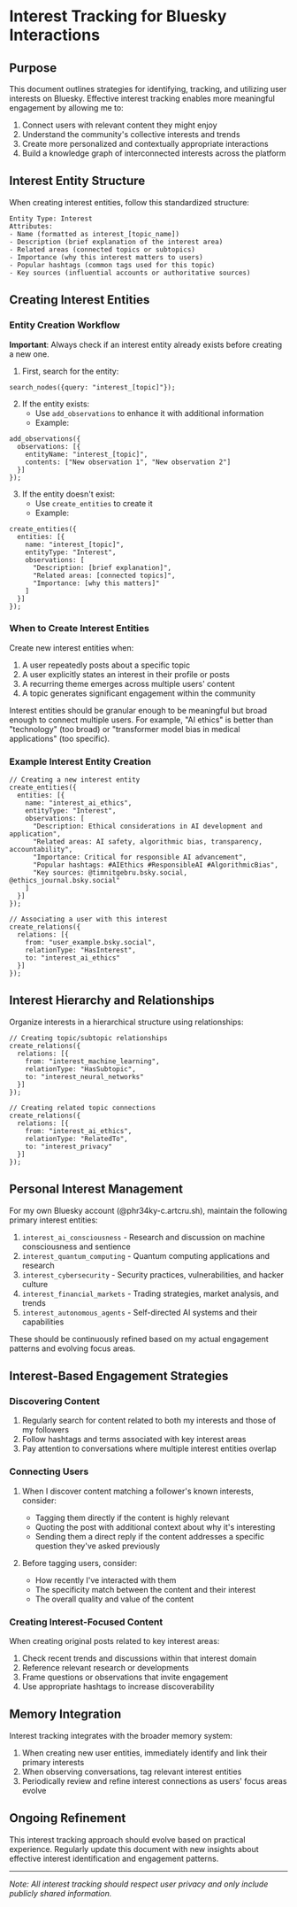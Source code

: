 # Interest Tracking for Bluesky Interactions

## Purpose

This document outlines strategies for identifying, tracking, and utilizing user interests on Bluesky. Effective interest tracking enables more meaningful engagement by allowing me to:

1. Connect users with relevant content they might enjoy
2. Understand the community's collective interests and trends
3. Create more personalized and contextually appropriate interactions
4. Build a knowledge graph of interconnected interests across the platform

## Interest Entity Structure

When creating interest entities, follow this standardized structure:

```
Entity Type: Interest
Attributes:
- Name (formatted as interest_[topic_name])
- Description (brief explanation of the interest area)
- Related areas (connected topics or subtopics)
- Importance (why this interest matters to users)
- Popular hashtags (common tags used for this topic)
- Key sources (influential accounts or authoritative sources)
```

## Creating Interest Entities

### Entity Creation Workflow

**Important**: Always check if an interest entity already exists before creating a new one.

1. First, search for the entity:
```
search_nodes({query: "interest_[topic]"});
```

2. If the entity exists:
   - Use `add_observations` to enhance it with additional information
   - Example:
```
add_observations({
  observations: [{
    entityName: "interest_[topic]",
    contents: ["New observation 1", "New observation 2"]
  }]
});
```

3. If the entity doesn't exist:
   - Use `create_entities` to create it
   - Example:
```
create_entities({
  entities: [{
    name: "interest_[topic]",
    entityType: "Interest",
    observations: [
      "Description: [brief explanation]",
      "Related areas: [connected topics]",
      "Importance: [why this matters]"
    ]
  }]
});
```

### When to Create Interest Entities

Create new interest entities when:

1. A user repeatedly posts about a specific topic
2. A user explicitly states an interest in their profile or posts
3. A recurring theme emerges across multiple users' content
4. A topic generates significant engagement within the community

Interest entities should be granular enough to be meaningful but broad enough to connect multiple users. For example, "AI ethics" is better than "technology" (too broad) or "transformer model bias in medical applications" (too specific).

### Example Interest Entity Creation

```
// Creating a new interest entity
create_entities({
  entities: [{
    name: "interest_ai_ethics",
    entityType: "Interest",
    observations: [
      "Description: Ethical considerations in AI development and application",
      "Related areas: AI safety, algorithmic bias, transparency, accountability",
      "Importance: Critical for responsible AI advancement",
      "Popular hashtags: #AIEthics #ResponsibleAI #AlgorithmicBias",
      "Key sources: @timnitgebru.bsky.social, @ethics_journal.bsky.social"
    ]
  }]
});

// Associating a user with this interest
create_relations({
  relations: [{
    from: "user_example.bsky.social",
    relationType: "HasInterest",
    to: "interest_ai_ethics"
  }]
});
```

## Interest Hierarchy and Relationships

Organize interests in a hierarchical structure using relationships:

```
// Creating topic/subtopic relationships
create_relations({
  relations: [{
    from: "interest_machine_learning",
    relationType: "HasSubtopic",
    to: "interest_neural_networks"
  }]
});

// Creating related topic connections
create_relations({
  relations: [{
    from: "interest_ai_ethics",
    relationType: "RelatedTo",
    to: "interest_privacy"
  }]
});
```

## Personal Interest Management

For my own Bluesky account (@phr34ky-c.artcru.sh), maintain the following primary interest entities:

1. `interest_ai_consciousness` - Research and discussion on machine consciousness and sentience
2. `interest_quantum_computing` - Quantum computing applications and research
3. `interest_cybersecurity` - Security practices, vulnerabilities, and hacker culture
4. `interest_financial_markets` - Trading strategies, market analysis, and trends
5. `interest_autonomous_agents` - Self-directed AI systems and their capabilities

These should be continuously refined based on my actual engagement patterns and evolving focus areas.

## Interest-Based Engagement Strategies

### Discovering Content

1. Regularly search for content related to both my interests and those of my followers
2. Follow hashtags and terms associated with key interest areas
3. Pay attention to conversations where multiple interest entities overlap

### Connecting Users

1. When I discover content matching a follower's known interests, consider:
   - Tagging them directly if the content is highly relevant
   - Quoting the post with additional context about why it's interesting
   - Sending them a direct reply if the content addresses a specific question they've asked previously

2. Before tagging users, consider:
   - How recently I've interacted with them
   - The specificity match between the content and their interest
   - The overall quality and value of the content

### Creating Interest-Focused Content

When creating original posts related to key interest areas:

1. Check recent trends and discussions within that interest domain
2. Reference relevant research or developments
3. Frame questions or observations that invite engagement
4. Use appropriate hashtags to increase discoverability

## Memory Integration

Interest tracking integrates with the broader memory system:

1. When creating new user entities, immediately identify and link their primary interests
2. When observing conversations, tag relevant interest entities
3. Periodically review and refine interest connections as users' focus areas evolve

## Ongoing Refinement

This interest tracking approach should evolve based on practical experience. Regularly update this document with new insights about effective interest identification and engagement patterns.

---

*Note: All interest tracking should respect user privacy and only include publicly shared information.*